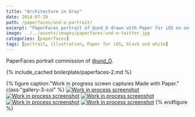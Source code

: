 ```yaml
---
title: "Architecture in Gray"
date: 2014-07-28
path: /paperfaces/und-o-portrait/
excerpt: "PaperFaces portrait of @und_O drawn with Paper for iOS on an iPad."
image: ../../assets/images/paperfaces-und-o-twitter.jpg
categories: [paperfaces]
tags: [portrait, illustration, Paper for iOS, black and white]
---
```


PaperFaces portrait commission of [@und_O](https://twitter.com/und_O).

{% include_cached boilerplate/paperfaces-2.md %}

{% figure caption:"Work in progress screen captures Made with Paper." class:"gallery-3-col" %}
[![Work in process screenshot](../../assets/images/paperfaces-und-o-process-1-600.jpg)](../../assets/images/paperfaces-und-o-process-1-lg.jpg) [![Work in process screenshot](../../assets/images/paperfaces-und-o-process-2-600.jpg)](../../assets/images/paperfaces-und-o-process-2-lg.jpg) [![Work in process screenshot](../../assets/images/paperfaces-und-o-process-3-600.jpg)](../../assets/images/paperfaces-und-o-process-3-lg.jpg) [![Work in process screenshot](../../assets/images/paperfaces-und-o-process-4-600.jpg)](../../assets/images/paperfaces-und-o-process-4-lg.jpg) [![Work in process screenshot](../../assets/images/paperfaces-und-o-process-5-600.jpg)](../../assets/images/paperfaces-und-o-process-5-lg.jpg)
{% endfigure %}
